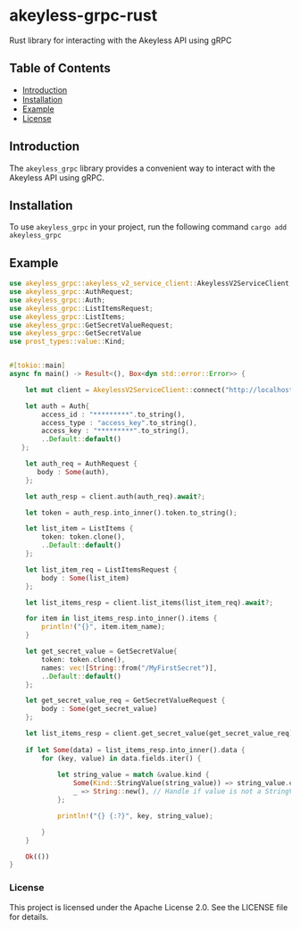 # akeyless-grpc-rust

 Rust library for interacting with the Akeyless API using gRPC

## Table of Contents

- [Introduction](#introduction)
- [Installation](#installation)
- [Example](#example)
- [License](#license)

## Introduction

The `akeyless_grpc` library provides a convenient way to interact with the Akeyless API using gRPC.

## Installation

To use `akeyless_grpc` in your project, run the following command `cargo add akeyless_grpc`

## Example

```rust
use akeyless_grpc::akeyless_v2_service_client::AkeylessV2ServiceClient;
use akeyless_grpc::AuthRequest;
use akeyless_grpc::Auth;
use akeyless_grpc::ListItemsRequest;
use akeyless_grpc::ListItems;
use akeyless_grpc::GetSecretValueRequest;
use akeyless_grpc::GetSecretValue
use prost_types::value::Kind;


#[tokio::main]
async fn main() -> Result<(), Box<dyn std::error::Error>> {

    let mut client = AkeylessV2ServiceClient::connect("http://localhost:8085").await?;

    let auth = Auth{
        access_id : "*********".to_string(),
        access_type : "access_key".to_string(),
        access_key : "*********".to_string(),
        ..Default::default() 
   }; 

    let auth_req = AuthRequest {
       body : Some(auth),
    };

    let auth_resp = client.auth(auth_req).await?;

    let token = auth_resp.into_inner().token.to_string();

    let list_item = ListItems {
        token: token.clone(),
        ..Default::default()
    };

    let list_item_req = ListItemsRequest {
        body : Some(list_item)
    };

    let list_items_resp = client.list_items(list_item_req).await?;

    for item in list_items_resp.into_inner().items {
        println!("{}", item.item_name);
    }

    let get_secret_value = GetSecretValue{
        token: token.clone(),
        names: vec![String::from("/MyFirstSecret")],
        ..Default::default() 
    };

    let get_secret_value_req = GetSecretValueRequest {
        body : Some(get_secret_value)
    };

    let list_items_resp = client.get_secret_value(get_secret_value_req).await?;
    
    if let Some(data) = list_items_resp.into_inner().data {
        for (key, value) in data.fields.iter() {
            
            let string_value = match &value.kind {
                Some(Kind::StringValue(string_value)) => string_value.clone(),
                _ => String::new(), // Handle if value is not a StringValue
            };

            println!("{} {:?}", key, string_value);

        }
    }

    Ok(())
}
```

### License

This project is licensed under the Apache License 2.0. See the LICENSE file for details.
